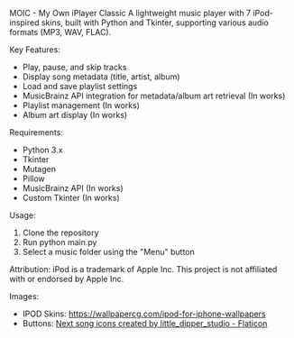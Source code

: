MOIC - My Own iPlayer Classic
A lightweight music player with 7 iPod-inspired skins, built with Python and Tkinter, supporting various audio formats (MP3, WAV, FLAC).

Key Features:

- Play, pause, and skip tracks
- Display song metadata (title, artist, album)
- Load and save playlist settings
- MusicBrainz API integration for metadata/album art retrieval (In works)
- Playlist management (In works)
- Album art display (In works)

Requirements:

- Python 3.x
- Tkinter
- Mutagen
- Pillow
- MusicBrainz API (In works)
- Custom Tkinter (In works)

Usage:

1. Clone the repository
2. Run python main.py
3. Select a music folder using the "Menu" button

Attribution:
iPod is a trademark of Apple Inc. This project is not affiliated with or endorsed by Apple Inc.

Images:
- IPOD Skins: https://wallpapercg.com/ipod-for-iphone-wallpapers
- Buttons: <a href="https://www.flaticon.com/free-icons/next-song" title="next song icons">Next song icons created by little_dipper_studio - Flaticon</a>

